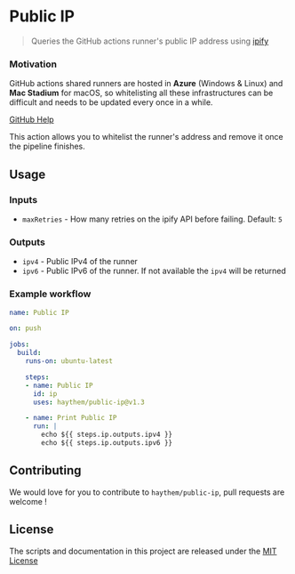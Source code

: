 # Public IP


> Queries the GitHub actions runner's public IP address using [ipify](https://www.ipify.org/)

### Motivation
GitHub actions shared runners are hosted in **Azure** (Windows & Linux) and **Mac Stadium** for macOS, so whitelisting all these infrastructures can be difficult and needs to be updated every once in a while.

[GitHub Help](https://help.github.com/en/actions/reference/virtual-environments-for-github-hosted-runners)

This action allows you to whitelist the runner's address and remove it once the pipeline finishes.

## Usage

### Inputs

* `maxRetries` - How many retries on the ipify API before failing. Default: `5`

### Outputs

* `ipv4` - Public IPv4 of the runner
* `ipv6` - Public IPv6 of the runner. If not available the `ipv4` will be returned


### Example workflow

```yaml
name: Public IP

on: push

jobs:
  build:
    runs-on: ubuntu-latest

    steps:
    - name: Public IP
      id: ip
      uses: haythem/public-ip@v1.3

    - name: Print Public IP
      run: |
        echo ${{ steps.ip.outputs.ipv4 }}
        echo ${{ steps.ip.outputs.ipv6 }}
```

## Contributing
We would love for you to contribute to `haythem/public-ip`, pull requests are welcome !

## License
The scripts and documentation in this project are released under the [MIT License](LICENSE)
